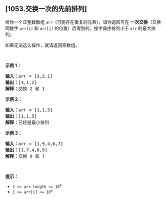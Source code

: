 ## [1053.交换一次的先前排列]
<p>给你一个正整数数组 <code>arr</code>（可能存在重复的元素），请你返回可在&nbsp;<strong>一次交换</strong>（交换两数字 <code>arr[i]</code> 和 <code>arr[j]</code> 的位置）后得到的、按字典序排列小于 <code>arr</code> 的最大排列。</p>

<p>如果无法这么操作，就请返回原数组。</p>

<p>&nbsp;</p>

<p><strong>示例 1：</strong></p>

<pre>
<strong>输入：</strong>arr = [3,2,1]
<strong>输出：</strong>[3,1,2]
<strong>解释：</strong>交换 2 和 1
</pre>

<p><strong>示例 2：</strong></p>

<pre>
<strong>输入：</strong>arr = [1,1,5]
<strong>输出：</strong>[1,1,5]
<strong>解释：</strong>已经是最小排列
</pre>

<p><strong>示例 3：</strong></p>

<pre>
<strong>输入：</strong>arr = [1,9,4,6,7]
<strong>输出：</strong>[1,7,4,6,9]
<strong>解释：</strong>交换 9 和 7
</pre>

<p>&nbsp;</p>

<p><strong>提示：</strong></p>

<ul>
	<li><code>1 &lt;= arr.length &lt;= 10<sup>4</sup></code></li>
	<li><code>1 &lt;= arr[i] &lt;= 10<sup>4</sup></code></li>
</ul>
